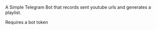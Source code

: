 A Simple Telegram Bot that records sent youtube urls and generates a playlist.

Requires a bot token